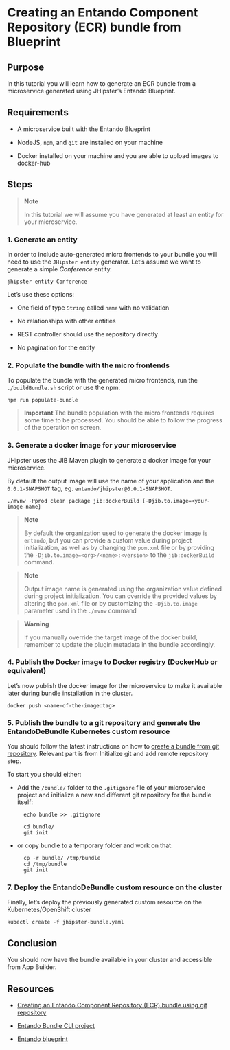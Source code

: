 # Creating an Entando Component Repository (ECR) bundle from Blueprint

## Purpose

In this tutorial you will learn how to generate an ECR bundle from a microservice generated using 
JHipster’s Entando Blueprint.

## Requirements

-   A microservice built with the Entando Blueprint

-   NodeJS, `npm`, and `git` are installed on your machine

-   Docker installed on your machine and you are able to upload images
    to docker-hub

## Steps

> **Note**
>
> In this tutorial we will assume you have generated at least an entity for your microservice.

### 1. Generate an entity

In order to include auto-generated micro frontends to your bundle you will need to use the 
`JHipster entity` generator. Let’s assume we want to generate a simple *Conference* entity.

    jhipster entity Conference

Let’s use these options:

-   One field of type `String` called `name` with no validation

-   No relationships with other entities

-   REST controller should use the repository directly

-   No pagination for the entity

### 2. Populate the bundle with the micro frontends

To populate the bundle with the generated micro frontends, run the `./buildBundle.sh` script or use the npm.

    npm run populate-bundle

> **Important**
> The bundle population with the micro frontends requires some time to be processed. You should be able to follow the progress of the operation on screen.

### 3. Generate a docker image for your microservice

JHipster uses the JIB Maven plugin to generate a docker image for your microservice.

By default the output image will use the name of your application and the `0.0.1-SNAPSHOT` tag, eg. `entando/jhipster@0.0.1-SNAPSHOT`.

    ./mvnw -Pprod clean package jib:dockerBuild [-Djib.to.image=<your-image-name]

> **Note**
>
> By default the organization used to generate the docker image is `entando`, but you can provide a custom value during project initialization, as well as by changing the `pom.xml` file or by providing the `-Djib.to.image=<org>/<name>:<version>` to the `jib:dockerBuild` command.

> **Note**
>
> Output image name is generated using the organization value defined during project initialization. You can override the provided values by altering the `pom.xml` file or by customizing the `-Djib.to.image` parameter used in the `./mvnw` command

> **Warning**
>
> If you manually override the target image of the docker build, remember to update the plugin metadata in the bundle accordingly.

### 4. Publish the Docker image to Docker registry (DockerHub or equivalent)

Let’s now publish the docker image for the microservice to make it available later during bundle installation in the cluster.

    docker push <name-of-the-image:tag>

### 5. Publish the bundle to a git repository and generate the EntandoDeBundle Kubernetes custom resource

You should follow the latest instructions on how to [create a bundle from git repository](./create-ecr-bundle-from-git). Relevant part is from Initialize git and add remote repository step.

To start you should either:

- Add the `/bundle/` folder to the `.gitignore` file of your microservice project and initialize a new and different git repository for the bundle itself:

        echo bundle >> .gitignore 
        
        cd bundle/
        git init
        
- or copy bundle to a temporary folder and work on that:

        cp -r bundle/ /tmp/bundle
        cd /tmp/bundle
        git init

### 7. Deploy the EntandoDeBundle custom resource on the cluster

Finally, let’s deploy the previously generated custom resource on the Kubernetes/OpenShift cluster

    kubectl create -f jhipster-bundle.yaml

## Conclusion

You should now have the bundle available in your cluster and accessible from App Builder.

## Resources

-   [Creating an Entando Component Repository (ECR) bundle using git repository](./create-ecr-bundle-from-git)

-   [Entando Bundle CLI
    project](https://github.com/entando-k8s/entando-bundle-cli)

-   [Entando blueprint](https://github.com/entando/entando-blueprint)


